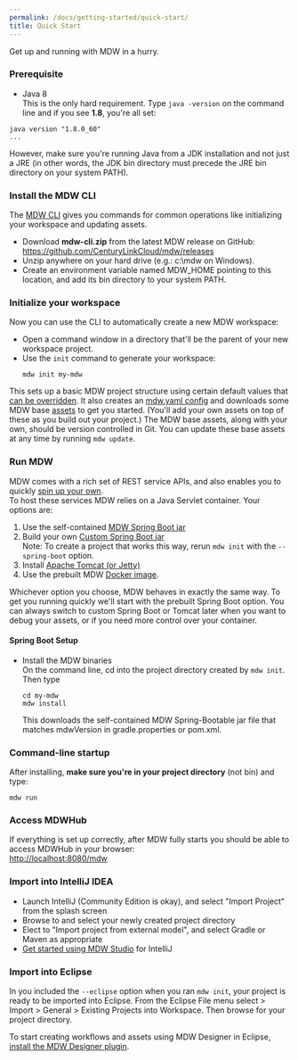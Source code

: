 ```yaml
---
permalink: /docs/getting-started/quick-start/
title: Quick Start
---
```


Get up and running with MDW in a hurry.

### Prerequisite
  - Java 8   
  This is the only hard requirement.  Type `java -version` on the command line and if you see **1.8**, you're all set:
  ```
  java version "1.8.0_60"
  ...
  ```
  However, make sure you're running Java from a JDK installation and not just a JRE (in other words, the JDK bin directory
  must precede the JRE bin directory on your system PATH).  
  
### Install the MDW CLI
  The [MDW CLI](../cli) gives you commands for common operations like initializing your workspace and updating assets.
   - Download **mdw-cli.zip** from the latest MDW release on GitHub:  
     <https://github.com/CenturyLinkCloud/mdw/releases>
   - Unzip anywhere on your hard drive (e.g.: c:\mdw on Windows).
   - Create an environment variable named MDW_HOME pointing to this location, and add its bin directory to your system PATH. 
  
### Initialize your workspace
  Now you can use the CLI to automatically create a new MDW workspace:
   - Open a command window in a directory that'll be the parent of your new workspace project.
   - Use the `init` command to generate your workspace:
     ```
     mdw init my-mdw
     ```
  This sets up a basic MDW project structure using certain default values that [can be overridden](../cli).
  It also creates an [mdw.yaml config](../../guides/configuration) and downloads some MDW base [assets](../../help/assets.html) to get you started.
  (You'll add your own assets on top of these as you build out your project.)
  The MDW base assets, along with your own, should be version controlled in Git.
  You can update these base assets at any time by running `mdw update`.
  
### Run MDW
  MDW comes with a rich set of REST service APIs, and also enables you to quickly 
  [spin up your own](http://centurylinkcloud.github.io/mdw/docs/guides/mdw-cookbook/).  
  To host these services MDW relies on a Java Servlet container.  Your options are:
  1. Use the self-contained [MDW Spring Boot jar](../../guides/spring-boot/#1-self-contained-boot-jar)
  2. Build your own [Custom Spring Boot jar](../../guides/spring-boot/#2-mdw-as-a-spring-boot-dependency)  
     Note: To create a project that works this way, rerun `mdw init` with the `--spring-boot` option.
  3. Install [Apache Tomcat (or Jetty)](../../guides/tomcat)
  4. Use the prebuilt MDW [Docker image](../../guides/docker).
  
  Whichever option you choose, MDW behaves in exactly the same way.  To get you running quickly we'll start 
  with the prebuilt Spring Boot option.  You can always switch to custom Spring Boot or Tomcat later when you want to debug your assets,
  or if you need more control over your container.

#### Spring Boot Setup
  - Install the MDW binaries  
    On the command line, cd into the project directory created by `mdw init`.  Then type
    ```
    cd my-mdw
    mdw install
    ```
    This downloads the self-contained MDW Spring-Bootable jar file that matches mdwVersion in gradle.properties or pom.xml.  
    
### Command-line startup
  After installing, **make sure you're in your project directory** (not bin) and type:   
  ```
  mdw run 
  ``` 

### Access MDWHub
  If everything is set up correctly, after MDW fully starts you should be able to access MDWHub in your browser:<br>
  <http://localhost:8080/mdw>

### Import into IntelliJ IDEA
  - Launch IntelliJ (Community Edition is okay), and select "Import Project" from the splash screen
  - Browse to and select your newly created project directory
  - Elect to "Import project from external model", and select Gradle or Maven as appropriate
  - [Get started using MDW Studio](../../guides/mdw-studio) for IntelliJ
  
### Import into Eclipse
  In you included the `--eclipse` option when you ran `mdw init`, your project is ready to be imported into
  Eclipse.  From the Eclipse File menu select > Import > General > Existing Projects into Workspace.  Then browse for your project
  directory.
  
  To start creating workflows and assets using MDW Designer in Eclipse,
  [install the MDW Designer plugin](../install-designer).